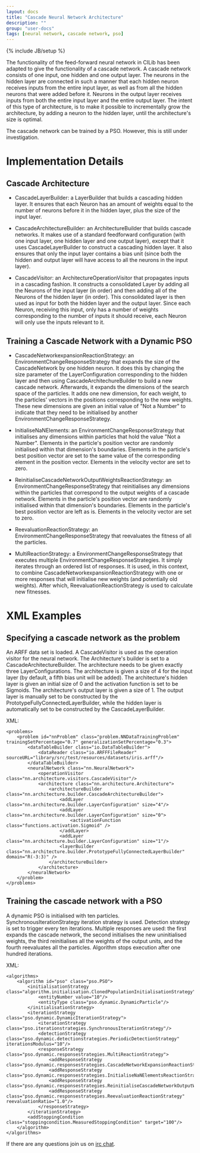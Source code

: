```yaml
---
layout: docs
title: "Cascade Neural Network Architecture"
description: ""
group: "user-docs"
tags: [neural network, cascade network, pso]
---
```

{% include JB/setup %}

The functionality of the feed-forward neural network in CILib has been adapted to give the functionality
of a cascade network. A cascade network consists of one input, one hidden and one output layer.
The neurons in the hidden layer are connected in such a manner that each hidden neuron receives inputs
from the entire input layer, as well as from all the hidden neurons that were added before it.
Neurons in the output layer receives inputs from both the entire input layer and the entire output layer.
The intent of this type of architecture, is to make it possible to incrementally grow the architecture,
by adding a neuron to the hidden layer, until the architecture's size is optimal.

The cascade network can be trained by a PSO. However, this is still under investigation.

# Implementation Details

## Cascade Architecture

- CascadeLayerBuilder: a LayerBuilder that builds a cascading hidden layer. It ensures that each
Neuron has an amount of weights equal to the number of neurons before it in the hidden layer, plus
the size of the input layer.

- CascadeArchitectureBuilder: an ArchitectureBuilder that builds cascade networks. It makes use
of a standard feedforward configuration (with one input layer, one hidden layer and one output layer),
except that it uses CascadeLayerBuilder to construct a cascading hidden layer. It also ensures that
only the input layer contains a bias unit (since both the hidden and output layer will have access
to all the neurons in the input layer).

- CascadeVisitor: an ArchitectureOperationVisitor that propagates inputs in a cascading fashion.
It constructs a consolidated Layer by adding all the Neurons of the input layer (in order) and then
adding all of the Neurons of the hidden layer (in order). This consolidated layer is then used as
input for both the hidden layer and the output layer. Since each Neuron, receiving this input,
only has a number of weights corresponding to the number of inputs it should receive, each Neuron
will only use the inputs relevant to it.

## Training a Cascade Network with a Dynamic PSO

- CascadeNetworkexpansionReactionStrategy: an EnvironmentChangeResponseStrategy that expands the
size of the CascadeNetwork by one hidden neuron. It does this by changing the size parameter of the
LayerConfiguration corresponding to the hidden layer and then using CascadeArchitechureBuilder to
build a new cascade network. Afterwards, it expands the dimensions of the search space of the
particles. It adds one new dimension, for each weight, to the particles' vectors in the positions
corresponding to the new weights. These new dimensions are given an initial value of "Not a Number"
to indicate that they need to be initialised by another EnvironmentChangeResponseStrategy.

- InitialiseNaNElements: an EnvironmentChangeResponseStrategy that initialises any dimensions within
particles that hold the value "Not a Number". Elements in the particle's position vector are randomly
initialised within that dimension's boundaries. Elements in the particle's best position vector are
set to the same value of the corresponding element in the position vector. Elements in the velocity
vector are set to zero.

- ReinitialiseCascadeNetworkOutputWeightsReactionStrategy: an EnvironmentChangeResponseStrategy
that reinitialises any dimensions within the particles that correspond to the output weights
of a cascade network. Elements in the particle's position vector are randomly initialised within
that dimension's boundaries. Elements in the particle's best position vector are left as is.
Elements in the velocity vector are set to zero.

- ReevaluationReactionStrategy: an EnvironmentChangeResponseStrategy that reevaluates the fitness of
all the particles.

- MultiReactionStrategy: a EnvironmentChangeResponseStrategy that executes multiple
EnvironmentChangeResponseStrategies. It simply iterates through an ordered list of responses.
It is used, in this context, to combine CascadeNetworkexpansionReactionStrategy with one or more
responses that will initialise new weights (and potentially old weights). After which,
ReevaluationReactionStrategy is used to calculate new fitnesses.

# XML Examples

## Specifying a cascade network as the problem

An ARFF data set is loaded.
A CascadeVisitor is used as the operation visitor for the neural network.
The Architecture's builder is set to a CascadeArchitectureBuilder.
The architecture needs to be given exactly three LayerConfigurations.
The architecture is given a size of 4 for the input layer (by default, a fifth bias unit will be added).
The architecture's hidden layer is given an initial size of 0 and the activation function is set to be Sigmoids.
The architecture's output layer is given a size of 1.
The output layer is manually set to be constructed by the PrototypeFullyConnectedLayerBuilder,
while the hidden layer is automatically set to be constructed by the CascadeLayerBuilder.

XML:

	<problems>
		<problem id="nnProblem" class="problem.NNDataTrainingProblem" trainingSetPercentage="0.7" generalizationSetPercentage="0.3">
			<dataTableBuilder class="io.DataTableBuilder">
				<dataReader class="io.ARFFFileReader" sourceURL="library/src/test/resources/datasets/iris.arff"/>
			</dataTableBuilder>
			<neuralNetwork class="nn.NeuralNetwork">
				<operationVisitor class="nn.architecture.visitors.CascadeVisitor"/>
				<architecture class="nn.architecture.Architecture">
					<architectureBuilder class="nn.architecture.builder.CascadeArchitectureBuilder">
						<addLayer class="nn.architecture.builder.LayerConfiguration" size="4"/>
						<addLayer class="nn.architecture.builder.LayerConfiguration" size="0">
							<activationFunction class="functions.activation.Sigmoid" />
						</addLayer>
						<addLayer class="nn.architecture.builder.LayerConfiguration" size="1"/>
						<layerBuilder class="nn.architecture.builder.PrototypeFullyConnectedLayerBuilder" domain="R(-3:3)" />
					</architectureBuilder>
				</architecture>
			</neuralNetwork>
		</problem>
	</problems>

## Training the cascade network with a PSO

A dynamic PSO is initialised with ten particles.
SynchronousIterationStrategy iteration strategy is used.
Detection strategy is set to trigger every ten iterations.
Multiple responses are used:
the first expands the cascade network,
the second initialises the new uninitialised weights,
the third reinitialises all the weights of the output units,
and the fourth reevaluates all the particles.
Algorithm stops execution after one hundred iterations.

XML:

	<algorithms>
		<algorithm id="pso" class="pso.PSO">
			<initialisationStrategy class="algorithm.initialisation.ClonedPopulationInitialisationStrategy">
				<entityNumber value="10"/>
				<entityType class="pso.dynamic.DynamicParticle"/>
			</initialisationStrategy>
			<iterationStrategy class="pso.dynamic.DynamicIterationStrategy">
				<iterationStrategy class="pso.iterationstrategies.SynchronousIterationStrategy"/>
				<detectionStrategy class="pso.dynamic.detectionstrategies.PeriodicDetectionStrategy" iterationsModulus="10"/>
				<responseStrategy class="pso.dynamic.responsestrategies.MultiReactionStrategy">
					<addResponseStrategy class="pso.dynamic.responsestrategies.CascadeNetworkExpansionReactionStrategy"/>
					<addResponseStrategy class="pso.dynamic.responsestrategies.InitialiseNaNElementsReactionStrategy"/>
					<addResponseStrategy class="pso.dynamic.responsestrategies.ReinitialiseCascadeNetworkOutputWeightsReactionStrategy"/>
					<addResponseStrategy class="pso.dynamic.responsestrategies.ReevaluationReactionStrategy" reevaluationRatio="1.0"/>
				</responseStrategy>
			</iterationStrategy>
			<addStoppingCondition class="stoppingcondition.MeasuredStoppingCondition" target="100"/>
		</algorithm>
	</algorithms>

If there are any questions join us on [irc chat](http://webchat.freenode.net/?channels=cilib).
